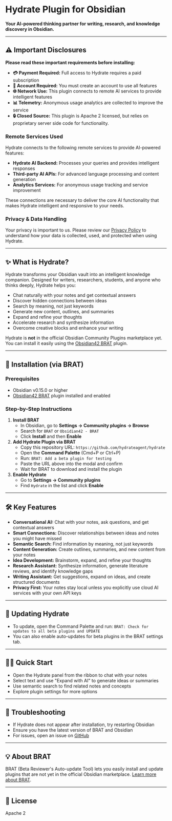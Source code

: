 # Hydrate Plugin for Obsidian

**Your AI-powered thinking partner for writing, research, and knowledge discovery in Obsidian.**

---

## ⚠️ Important Disclosures

**Please read these important requirements before installing:**

- **💳 Payment Required:** Full access to Hydrate requires a paid subscription
- **👤 Account Required:** You must create an account to use all features
- **🌐 Network Use:** This plugin connects to remote AI services to provide intelligent features
- **📊 Telemetry:** Anonymous usage analytics are collected to improve the service
- **🔒 Closed Source:** This plugin is Apache 2 licensed, but relies on proprietary server side code for functionality.

### Remote Services Used

Hydrate connects to the following remote services to provide AI-powered features:

- **Hydrate AI Backend:** Processes your queries and provides intelligent responses
- **Third-party AI APIs:** For advanced language processing and content generation
- **Analytics Services:** For anonymous usage tracking and service improvement

These connections are necessary to deliver the core AI functionality that makes Hydrate intelligent and responsive to your needs.

### Privacy & Data Handling

Your privacy is important to us. Please review our [Privacy Policy](https://hydrateagent.com/privacy/) to understand how your data is collected, used, and protected when using Hydrate.

---

## ✨ What is Hydrate?

Hydrate transforms your Obsidian vault into an intelligent knowledge companion. Designed for writers, researchers, students, and anyone who thinks deeply, Hydrate helps you:

-   Chat naturally with your notes and get contextual answers
-   Discover hidden connections between ideas
-   Search by meaning, not just keywords
-   Generate new content, outlines, and summaries
-   Expand and refine your thoughts
-   Accelerate research and synthesize information
-   Overcome creative blocks and enhance your writing

Hydrate is **not** in the official Obsidian Community Plugins marketplace yet. You can install it easily using the [Obsidian42 BRAT](https://github.com/TfTHacker/obsidian42-brat) plugin.

---

## 🚀 Installation (via BRAT)

### Prerequisites

-   Obsidian v0.15.0 or higher
-   [Obsidian42 BRAT](https://github.com/TfTHacker/obsidian42-brat) plugin installed and enabled

### Step-by-Step Instructions

1. **Install BRAT**
    - In Obsidian, go to **Settings → Community plugins → Browse**
    - Search for `BRAT` or `Obsidian42 - BRAT`
    - Click **Install** and then **Enable**
2. **Add Hydrate Plugin via BRAT**
    - Copy this repository URL:
      `https://github.com/hydrateagent/hydrate`
    - Open the **Command Palette** (Cmd+P or Ctrl+P)
    - Run: `BRAT: Add a beta plugin for testing`
    - Paste the URL above into the modal and confirm
    - Wait for BRAT to download and install the plugin
3. **Enable Hydrate**
    - Go to **Settings → Community plugins**
    - Find `Hydrate` in the list and click **Enable**

---

## 🛠 Key Features

-   **Conversational AI:** Chat with your notes, ask questions, and get contextual answers
-   **Smart Connections:** Discover relationships between ideas and notes you might have missed
-   **Semantic Search:** Find information by meaning, not just keywords
-   **Content Generation:** Create outlines, summaries, and new content from your notes
-   **Idea Development:** Brainstorm, expand, and refine your thoughts
-   **Research Assistant:** Synthesize information, generate literature reviews, and identify knowledge gaps
-   **Writing Assistant:** Get suggestions, expand on ideas, and create structured documents
-   **Privacy First:** Your notes stay local unless you explicitly use cloud AI services with your own API keys

---

## 🔄 Updating Hydrate

-   To update, open the Command Palette and run:
    `BRAT: Check for updates to all beta plugins and UPDATE`
-   You can also enable auto-updates for beta plugins in the BRAT settings tab.

---

## 🧑‍💻 Quick Start

-   Open the Hydrate panel from the ribbon to chat with your notes
-   Select text and use "Expand with AI" to generate ideas or summaries
-   Use semantic search to find related notes and concepts
-   Explore plugin settings for more options

---

## 🧩 Troubleshooting

-   If Hydrate does not appear after installation, try restarting Obsidian
-   Ensure you have the latest version of BRAT and Obsidian
-   For issues, open an issue on [GitHub](https://github.com/hydrateagent/hydrate/issues)

---

## 💡 About BRAT

BRAT (Beta Reviewer's Auto-update Tool) lets you easily install and update plugins that are not yet in the official Obsidian marketplace. [Learn more about BRAT](https://tfthacker.com/BRAT).

---

## 📝 License

Apache 2
